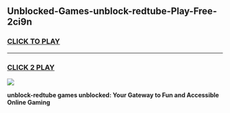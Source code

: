 
## Unblocked-Games-unblock-redtube-Play-Free-2ci9n
<h3>
<a href="https://premium76.site?title=unblock-redtube&ref=20M">CLICK TO PLAY</a></h3>
<hr>

<h3>
<a href="https://premium76.site?title=unblock-redtube&ref=20M">CLICK 2 PLAY</a>
  
</h3>

<a href="https://premium76.site?title=unblock-redtube&ref=19M"><img src="https://clearcache.store/games.png"></a>


**unblock-redtube games unblocked: Your Gateway to Fun and Accessible Online Gaming**
